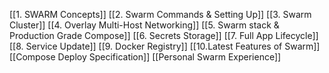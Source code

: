 [[1. SWARM Concepts]]
[[2. Swarm Commands & Setting Up]]
[[3. Swarm Cluster]]
[[4. Overlay Multi-Host Networking]]
[[5. Swarm stack & Production Grade Compose]]
[[6. Secrets Storage]]
[[7. Full App Lifecycle]]
[[8. Service Update]]
[[9. Docker Registry]]
[[10.Latest Features of Swarm]]
[[Compose Deploy Specification]]
[[Personal Swarm Experience]]
